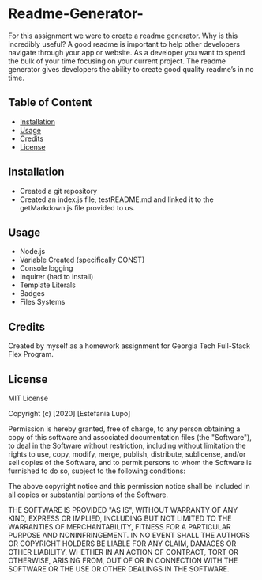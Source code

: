 # Readme-Generator-

For this assignment we were to create a readme generator. Why is this incredibly useful?  A good readme is important to help other developers navigate through your app or website. 
As a developer you want to spend the bulk of your time focusing on your current project. The readme generator gives developers the ability to create good quality readme’s in no time. 

## Table of Content

* [Installation](#installation) 
* [Usage](#usage) 
* [Credits](#credits) 
* [License](#license) 

## Installation

* Created a git repository
* Created an index.js file, testREADME.md and linked it to the getMarkdown.js file provided to us. 

## Usage

<!-- ![Farmers Market Finder Demo]() -->

* Node.js
* Variable Created (specifically CONST)
* Console logging
* Inquirer (had to install)
* Template Literals
* Badges
* Files Systems

## Credits

Created by myself as a homework assignment for Georgia Tech Full-Stack Flex Program.

## License

MIT License

Copyright (c) [2020] [Estefania Lupo]

Permission is hereby granted, free of charge, to any person obtaining a copy
of this software and associated documentation files (the "Software"), to deal
in the Software without restriction, including without limitation the rights
to use, copy, modify, merge, publish, distribute, sublicense, and/or sell
copies of the Software, and to permit persons to whom the Software is
furnished to do so, subject to the following conditions:

The above copyright notice and this permission notice shall be included in all
copies or substantial portions of the Software.

THE SOFTWARE IS PROVIDED "AS IS", WITHOUT WARRANTY OF ANY KIND, EXPRESS OR
IMPLIED, INCLUDING BUT NOT LIMITED TO THE WARRANTIES OF MERCHANTABILITY,
FITNESS FOR A PARTICULAR PURPOSE AND NONINFRINGEMENT. IN NO EVENT SHALL THE
AUTHORS OR COPYRIGHT HOLDERS BE LIABLE FOR ANY CLAIM, DAMAGES OR OTHER
LIABILITY, WHETHER IN AN ACTION OF CONTRACT, TORT OR OTHERWISE, ARISING FROM,
OUT OF OR IN CONNECTION WITH THE SOFTWARE OR THE USE OR OTHER DEALINGS IN THE
SOFTWARE.

